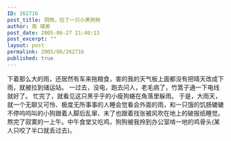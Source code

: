 ```yaml
---
ID: 262716
post_title: 阴雨，捡了一只小黑狗狗
author: 南 靖男
post_date: 2005-06-27 21:40:13
post_excerpt: ""
layout: post
permalink: 2005/06/262716
published: true
---
```

下着那么大的雨，还居然有车来拖粮食，害的我的天气板上面都没有把晴天改成下雨，就被拉到储运站。
一过去，没电，跑去问人，老毛病了，竹篙子通一下电线就好了。
忙完了，就看见这只黑乎乎的小瘦狗蜷在角落里躲雨。
于是，大雨天，就一个无聊又可怜、极度无所事事的人睡会觉看会外面的雨，和一只饿的饥肠辘辘不停呜呜叫的小狗跟着人脚后乱窜、末了也跟着找张被风吹在地上的破报纸睡觉。
熬完了寂寞的一上午。中午食堂又吃鸡，狗狗被我拎到办公室啃一地的鸡骨头(某人只咬了半口就丢过去)。